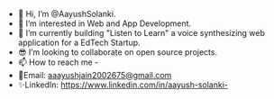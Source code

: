 - 👋 Hi, I’m @AayushSolanki.
- 👀 I’m interested in Web and App Development.
- 🌱 I’m currently building "Listen to Learn" a voice synthesizing web application for a EdTech Startup.
- 😎 I’m looking to collaborate on open source projects.
- 📫 How to reach me -
- 📧Email: aaayushjain2002675@gmail.com
- ✨LinkedIn: https://www.linkedin.com/in/aayush-solanki-

<!---
AayushSolanki/AayushSolanki is a ✨ special ✨ repository because its `README.md` (this file) appears on your GitHub profile.
You can click the Preview link to take a look at your changes.
--->
